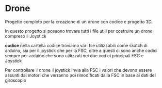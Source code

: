 # Drone
Progetto completo per la creazione di un drone con codice e progetto 3D.

In questo progetto si possono trovare tutti i file utili per costruire un drone compreso il Joystick


**codice**
nella cartella codice troviamo vari file utilizzabili come skatch di arduino, sia per il joystick che per la FSC, oltre a questi ci sono anche codici sempre per arduino che sono utilizzati nei due codici principali FSC e Joystick

Per controllare il drone il joystick invia alla FSC i valori che devono essere assunti dai motori che verranno poi rimodificati dalla FSC in base ai dati del giroscopio
